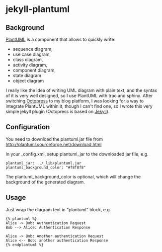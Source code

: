 jekyll-plantuml
===============

Background
----------
[PlantUML](http://plantuml.sourceforge.net/) is a component that allows to quickly write:
 * sequence diagram,
 * use case diagram,
 * class diagram,
 * activity diagram,
 * component diagram,
 * state diagram
 * object diagram

I really like the idea of writing UML diagram with plain text, and the syntax of it is very well designed, so I use PlantUML with trac and sphinx. After switching [Octopress](http://octopress.org/) to my blog platform, I was looking for a way to integrate PlantUML within it, though I can't find one, so I wrote this very simple jekyll plugin (Octopress is based on [Jekyll](http://jekyllrb.com/)).

Configuration
-------------
You need to download the plantuml.jar file from http://plantuml.sourceforge.net/download.html

In your \_config.xml, setup plantuml\_jar to the downloaded jar file, e.g.

```
plantuml_jar: ../_lib/plantuml.jar
plantuml_background_color: "#f8f8f8"
```

The plantuml_background_color is optional, which will change the background of the generated diagram.

Usage
-----
Just wrap the diagram text in "plantuml" block, e.g.
```
{% plantuml %}
Alice -> Bob: Authentication Request
Bob --> Alice: Authentication Response

Alice -> Bob: Another authentication Request
Alice <-- Bob: another authentication Response
{% endplantuml %}
```
